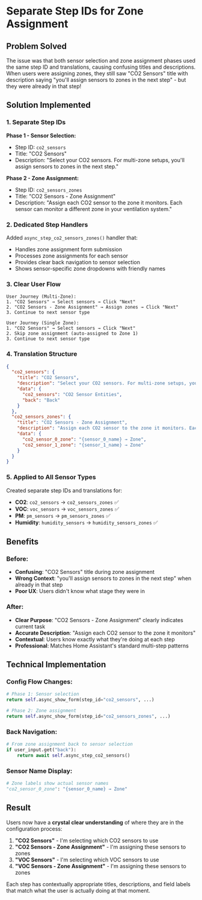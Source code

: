 # Separate Step IDs for Zone Assignment

## Problem Solved

The issue was that both sensor selection and zone assignment phases used the same step ID and translations, causing confusing titles and descriptions. When users were assigning zones, they still saw "CO2 Sensors" title with description saying "you'll assign sensors to zones in the next step" - but they were already in that step!

## Solution Implemented

### 1. Separate Step IDs

**Phase 1 - Sensor Selection:**
- Step ID: `co2_sensors` 
- Title: "CO2 Sensors"
- Description: "Select your CO2 sensors. For multi-zone setups, you'll assign sensors to zones in the next step."

**Phase 2 - Zone Assignment:**  
- Step ID: `co2_sensors_zones`
- Title: "CO2 Sensors - Zone Assignment"
- Description: "Assign each CO2 sensor to the zone it monitors. Each sensor can monitor a different zone in your ventilation system."

### 2. Dedicated Step Handlers

Added `async_step_co2_sensors_zones()` handler that:
- Handles zone assignment form submission
- Processes zone assignments for each sensor
- Provides clear back navigation to sensor selection
- Shows sensor-specific zone dropdowns with friendly names

### 3. Clear User Flow

```
User Journey (Multi-Zone):
1. "CO2 Sensors" → Select sensors → Click "Next"
2. "CO2 Sensors - Zone Assignment" → Assign zones → Click "Next"  
3. Continue to next sensor type

User Journey (Single Zone):
1. "CO2 Sensors" → Select sensors → Click "Next"
2. Skip zone assignment (auto-assigned to Zone 1)
3. Continue to next sensor type
```

### 4. Translation Structure

```json
{
  "co2_sensors": {
    "title": "CO2 Sensors",
    "description": "Select your CO2 sensors. For multi-zone setups, you'll assign sensors to zones in the next step.",
    "data": {
      "co2_sensors": "CO2 Sensor Entities",
      "back": "Back"
    }
  },
  "co2_sensors_zones": {
    "title": "CO2 Sensors - Zone Assignment", 
    "description": "Assign each CO2 sensor to the zone it monitors. Each sensor can monitor a different zone in your ventilation system.",
    "data": {
      "co2_sensor_0_zone": "{sensor_0_name} → Zone",
      "co2_sensor_1_zone": "{sensor_1_name} → Zone"
    }
  }
}
```

### 5. Applied to All Sensor Types

Created separate step IDs and translations for:
- **CO2**: `co2_sensors` → `co2_sensors_zones` ✅ 
- **VOC**: `voc_sensors` → `voc_sensors_zones` ✅ 
- **PM**: `pm_sensors` → `pm_sensors_zones` ✅
- **Humidity**: `humidity_sensors` → `humidity_sensors_zones` ✅

## Benefits

### Before:
- **Confusing**: "CO2 Sensors" title during zone assignment
- **Wrong Context**: "you'll assign sensors to zones in the next step" when already in that step
- **Poor UX**: Users didn't know what stage they were in

### After:
- **Clear Purpose**: "CO2 Sensors - Zone Assignment" clearly indicates current task
- **Accurate Description**: "Assign each CO2 sensor to the zone it monitors"
- **Contextual**: Users know exactly what they're doing at each step
- **Professional**: Matches Home Assistant's standard multi-step patterns

## Technical Implementation

### Config Flow Changes:
```python
# Phase 1: Sensor selection 
return self.async_show_form(step_id="co2_sensors", ...)

# Phase 2: Zone assignment
return self.async_show_form(step_id="co2_sensors_zones", ...)
```

### Back Navigation:
```python
# From zone assignment back to sensor selection
if user_input.get("back"):
    return await self.async_step_co2_sensors()
```

### Sensor Name Display:
```python
# Zone labels show actual sensor names
"co2_sensor_0_zone": "{sensor_0_name} → Zone"
```

## Result

Users now have a **crystal clear understanding** of where they are in the configuration process:

1. **"CO2 Sensors"** - I'm selecting which CO2 sensors to use
2. **"CO2 Sensors - Zone Assignment"** - I'm assigning these sensors to zones  
3. **"VOC Sensors"** - I'm selecting which VOC sensors to use
4. **"VOC Sensors - Zone Assignment"** - I'm assigning these sensors to zones

Each step has contextually appropriate titles, descriptions, and field labels that match what the user is actually doing at that moment.
